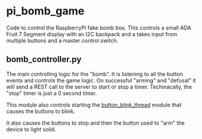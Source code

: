 # pi_bomb_game

Code to control the RaspberryPi fake bomb box.  This controls a small ADA Fruit 7 Segment display with an I2C backpack and a takes input from multiple buttons and a master control switch.


## bomb_controller.py

The main controlling logic for the "bomb".  It is listening to all the button events and controls the game logic.  On successful "arming" and "defusal" it will send a REST call to the server to start or stop a timer. Techinacally, the "stop" timer is just a 0 second timer.

This module also controls starting the [button_blink_thread](https://github.com/javaplus/pi_bomb_game/blob/master/button_blink_thread.py) module that causes the buttons to blink.

It also causes the buttons to stop and then the button used to "arm" the device to light solid.




